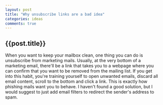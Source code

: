 ```yaml
---
layout: post
title: "Why unsubscribe links are a bad idea"
categories: ideas
comments: true
---
```


<h2>{{post.title}}</h2>
When you want to keep your mailbox clean, one thing you can do is unsubscribe from marketing mails.
Usually, at the very bottom of a marketing email, there'll be a link that takes you to a webpage where you can confirm that you want to be removed from the mailing list.
If you get into this habit, you're training yourself to open unwanted emails, discard all email content, scroll to the bottom and click a link.
This is exactly how phishing mails want you to behave.
I haven't found a good solution, but I would suggest to just add email filters to redirect the sender's address to spam.


